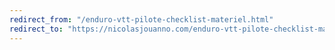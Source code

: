 ```yaml
---
redirect_from: "/enduro-vtt-pilote-checklist-materiel.html"
redirect_to: "https://nicolasjouanno.com/enduro-vtt-pilote-checklist-materiel.html"
---
```

